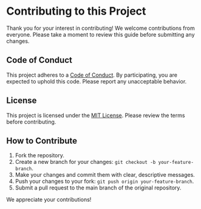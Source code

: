 # Contributing to this Project

Thank you for your interest in contributing! We welcome contributions from everyone. Please take a moment to review this guide before submitting any changes.

## Code of Conduct

This project adheres to a [Code of Conduct](CODE_OF_CONDUCT.md). By participating, you are expected to uphold this code. Please report any unacceptable behavior.

## License

This project is licensed under the [MIT License](LICENSE). Please review the terms before contributing.

## How to Contribute

1.  Fork the repository.
2.  Create a new branch for your changes: `git checkout -b your-feature-branch`.
3.  Make your changes and commit them with clear, descriptive messages.
4.  Push your changes to your fork: `git push origin your-feature-branch`.
5.  Submit a pull request to the main branch of the original repository.

We appreciate your contributions!